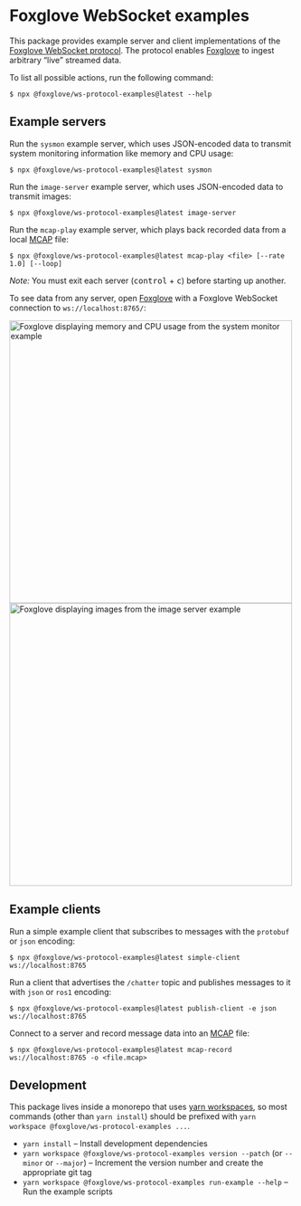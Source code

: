 # Foxglove WebSocket examples

This package provides example server and client implementations of the [Foxglove WebSocket protocol](https://github.com/foxglove/ws-protocol). The protocol enables [Foxglove](https://foxglove.dev/) to ingest arbitrary “live” streamed data.

To list all possible actions, run the following command:

```
$ npx @foxglove/ws-protocol-examples@latest --help
```

## Example servers

Run the `sysmon` example server, which uses JSON-encoded data to transmit system monitoring information like memory and CPU usage:

```
$ npx @foxglove/ws-protocol-examples@latest sysmon
```

Run the `image-server` example server, which uses JSON-encoded data to transmit images:

```
$ npx @foxglove/ws-protocol-examples@latest image-server
```

Run the `mcap-play` example server, which plays back recorded data from a local [MCAP](https://mcap.dev) file:

```
$ npx @foxglove/ws-protocol-examples@latest mcap-play <file> [--rate 1.0] [--loop]
```

_Note:_ You must exit each server (<kbd>control</kbd> + <kbd>c</kbd>) before starting up another.

To see data from any server, open [Foxglove](https://app.foxglove.dev/~/view?ds=foxglove-websocket&ds.url=ws://localhost:8765/) with a Foxglove WebSocket connection to `ws://localhost:8765/`:

<img width="500" alt="Foxglove displaying memory and CPU usage from the system monitor example" src="https://user-images.githubusercontent.com/14237/145313065-85c05645-6b29-4eb2-a498-849c83f8792d.png">
<img width="500" alt="Foxglove displaying images from the image server example" src="https://user-images.githubusercontent.com/14237/146500927-4a1408c7-0725-49e7-8185-71b0280c0a8b.png">

## Example clients

Run a simple example client that subscribes to messages with the `protobuf` or `json` encoding:

```
$ npx @foxglove/ws-protocol-examples@latest simple-client ws://localhost:8765
```

Run a client that advertises the `/chatter` topic and publishes messages to it with `json` or `ros1` encoding:

```
$ npx @foxglove/ws-protocol-examples@latest publish-client -e json ws://localhost:8765
```

Connect to a server and record message data into an [MCAP](https://mcap.dev) file:

```
$ npx @foxglove/ws-protocol-examples@latest mcap-record ws://localhost:8765 -o <file.mcap>
```

## Development

This package lives inside a monorepo that uses [yarn workspaces](https://yarnpkg.com/features/workspaces), so most commands (other than `yarn install`) should be prefixed with `yarn workspace @foxglove/ws-protocol-examples ...`.

- `yarn install` – Install development dependencies
- `yarn workspace @foxglove/ws-protocol-examples version --patch` (or `--minor` or `--major`) – Increment the version number and create the appropriate git tag
- `yarn workspace @foxglove/ws-protocol-examples run-example --help` – Run the example scripts

